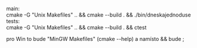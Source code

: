 main:\
cmake -G "Unix Makefiles" .. && cmake --build . && ./bin/dneskajednoduse\
tests:\
cmake -G "Unix Makefiles" .. && cmake --build . && ctest

pro Win to bude "MinGW Makefiles" (cmake --help) a namísto && bude ;
